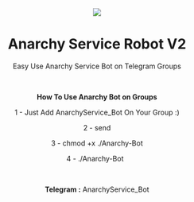 <center>
<img src="http://s13.picofile.com/file/8403665634/2.jpg">
<center/>

# Anarchy Service Robot V2
Easy Use Anarchy Service Bot on Telegram Groups
<p>
  &nbsp;

<b>How To Use Anarchy Bot on Groups </b>

1 - Just Add AnarchyService_Bot On Your Group :)
<p>
2 - send 
<p>
3 - chmod +x ./Anarchy-Bot
<p>
4 - ./Anarchy-Bot
&nbsp;
  <p>
    <p>
&nbsp;
&nbsp;
<p>
<b>Telegram :</b> AnarchyService_Bot
<p>
